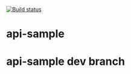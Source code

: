 [![Build status](https://ci.appveyor.com/api/projects/status/8mbw6axkw7t2rc22?svg=true)](https://ci.appveyor.com/project/shyyka/api-sample)

# api-sample
# api-sample dev branch
